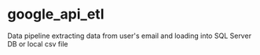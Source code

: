 # google_api_etl
Data pipeline extracting data from user's email and loading into SQL Server DB or local csv file
